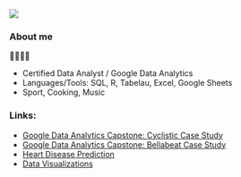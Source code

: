<div style="text-align: left;">
   <img src="https://readme-typing-svg.herokuapp.com/?font=Righteous&size=35&vCenter=true&width=500&height=70&duration=4000&lines=Hi+There!+👋;+I'm+Sam!;+color=66cdaa" style="display: block; margin: 0;" />
</div>


### About me
🤚🏼🤚🏼
- Certified Data Analyst / Google Data Analytics
- Languages/Tools: SQL, R, Tabelau, Excel, Google Sheets
- Sport, Cooking, Music

### Links:

- [Google Data Analytics Capstone: Cyclistic Case Study](https://github.com/S-a-m-K/cyclistic_case_study)
- [Google Data Analytics Capstone: Bellabeat Case Study](https://github.com/S-a-m-K/bellabeat_case_study)
- [Heart Disease Prediction](https://github.com/S-a-m-K/heart_disease_prediction)
- [Data Visualizations](https://public.tableau.com/app/profile/samuel.kleger/vizzes)
